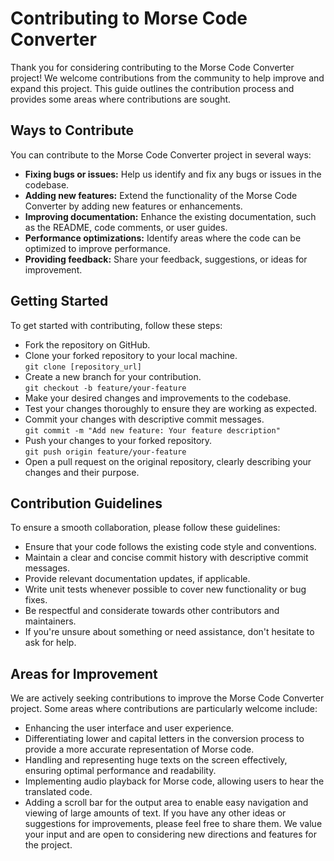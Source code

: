 # Contributing to Morse Code Converter
Thank you for considering contributing to the Morse Code Converter project! We welcome contributions from the community to help improve and expand this project. 
This guide outlines the contribution process and provides some areas where contributions are sought.
## Ways to Contribute
You can contribute to the Morse Code Converter project in several ways:
- **Fixing bugs or issues:** Help us identify and fix any bugs or issues in the codebase.
- **Adding new features:** Extend the functionality of the Morse Code Converter by adding new features or enhancements.
- **Improving documentation:** Enhance the existing documentation, such as the README, code comments, or user guides.
- **Performance optimizations:** Identify areas where the code can be optimized to improve performance.
- **Providing feedback:** Share your feedback, suggestions, or ideas for improvement.
## Getting Started
To get started with contributing, follow these steps:
- Fork the repository on GitHub.
- Clone your forked repository to your local machine.<br>
```git clone [repository_url]```
- Create a new branch for your contribution.<br>
  ```git checkout -b feature/your-feature```
- Make your desired changes and improvements to the codebase.
- Test your changes thoroughly to ensure they are working as expected.
- Commit your changes with descriptive commit messages.<br>
  ```git commit -m "Add new feature: Your feature description"```
- Push your changes to your forked repository.<br>
```git push origin feature/your-feature```
- Open a pull request on the original repository, clearly describing your changes and their purpose.
## Contribution Guidelines
To ensure a smooth collaboration, please follow these guidelines:
- Ensure that your code follows the existing code style and conventions.
- Maintain a clear and concise commit history with descriptive commit messages.
- Provide relevant documentation updates, if applicable.
- Write unit tests whenever possible to cover new functionality or bug fixes.
- Be respectful and considerate towards other contributors and maintainers.
- If you're unsure about something or need assistance, don't hesitate to ask for help.
## Areas for Improvement
We are actively seeking contributions to improve the Morse Code Converter project. 
Some areas where contributions are particularly welcome include:
- Enhancing the user interface and user experience.
- Differentiating lower and capital letters in the conversion process to provide a more accurate representation of Morse code.
- Handling and representing huge texts on the screen effectively, ensuring optimal performance and readability.
- Implementing audio playback for Morse code, allowing users to hear the translated code.
- Adding a scroll bar for the output area to enable easy navigation and viewing of large amounts of text.
If you have any other ideas or suggestions for improvements, please feel free to share them. 
We value your input and are open to considering new directions and features for the project.
